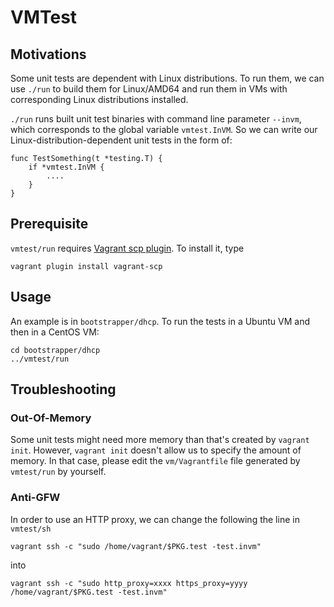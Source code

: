 # VMTest

## Motivations

Some unit tests are dependent with Linux distributions.  To run them,
we can use `./run` to build them for Linux/AMD64 and run them in VMs
with corresponding Linux distributions installed.

`./run` runs built unit test binaries with command line parameter
`--invm`, which corresponds to the global variable `vmtest.InVM`.  So
we can write our Linux-distribution-dependent unit tests in the form
of:

```
func TestSomething(t *testing.T) {
    if *vmtest.InVM {
        ....
    }
}
```

## Prerequisite

`vmtest/run` requires
[Vagrant scp plugin](https://github.com/invernizzi/vagrant-scp).  To
install it, type

```
vagrant plugin install vagrant-scp
```

## Usage

An example is in `bootstrapper/dhcp`.  To run the tests in a Ubuntu VM
and then in a CentOS VM:

```
cd bootstrapper/dhcp
../vmtest/run
```

## Troubleshooting

### Out-Of-Memory

Some unit tests might need more memory than that's created by `vagrant
init`.  However, `vagrant init` doesn't allow us to specify the amount
of memory.  In that case, please edit the `vm/Vagrantfile` file
generated by `vmtest/run` by yourself.

### Anti-GFW

In order to use an HTTP proxy, we can change the following the line in
`vmtest/sh`

```
vagrant ssh -c "sudo /home/vagrant/$PKG.test -test.invm"
```

into

```
vagrant ssh -c "sudo http_proxy=xxxx https_proxy=yyyy /home/vagrant/$PKG.test -test.invm"
```
